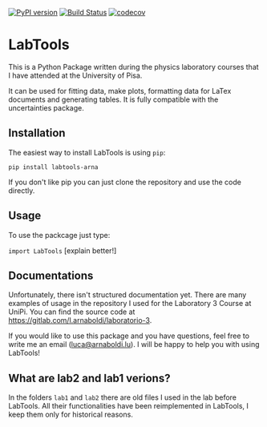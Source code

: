 [![PyPI version](https://badge.fury.io/py/labtools-arna.svg)](https://badge.fury.io/py/labtools-arna)
[![Build Status](https://img.shields.io/endpoint.svg?url=https%3A%2F%2Factions-badge.atrox.dev%2Farn4%2FLabTools%2Fbadge%3Fref%3Dmaster&style=popout)](https://actions-badge.atrox.dev/arn4/LabTools/goto?ref=master)
[![codecov](https://codecov.io/gh/arn4/LabTools/branch/master/graph/badge.svg)](https://codecov.io/gh/arn4/LabTools)


# LabTools
This is a Python Package written during the physics laboratory courses that I have
attended at the University of Pisa.

It can be used for fitting data, make plots, formatting data for LaTex
documents and generating tables. It is fully compatible with the uncertainties package.


## Installation
The easiest way to install LabTools is using `pip`:

```pip install labtools-arna```

If you don't like pip you can just clone the repository and use the code directly.

## Usage
To use the packcage just type:

```import LabTools```
[explain better!]

## Documentations
Unfortunately, there isn't structured documentation yet. There are many examples of usage in the repository I used for the Laboratory 3 Course at UniPi. You can find the source code at https://gitlab.com/l.arnaboldi/laboratorio-3.

If you would like to use this package and you have questions, feel free to write me an email (luca@arnaboldi.lu). I will be happy to help you with using LabTools!

## What are lab2 and lab1 verions?
In the folders `lab1` and  `lab2` there are old files I used in the lab before LabTools. All their functionalities have been reimplemented in LabTools, I keep them only for historical reasons.

